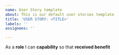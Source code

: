 ```yaml
---
name: User Story template
about: This is our default user stories template
title: 'USER STORY: <TITLE>'
labels: ''
assignees: ''

---
```


As a **role** I can **capability** so that **received benefit**
